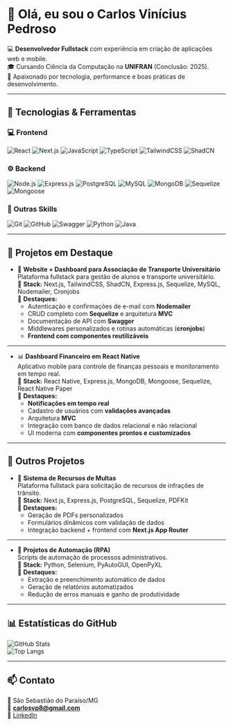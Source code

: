 # 👋 Olá, eu sou o Carlos Vinícius Pedroso  

💻 **Desenvolvedor Fullstack** com experiência em criação de aplicações web e mobile.  
🎓 Cursando Ciência da Computação na **UNIFRAN** (Conclusão: 2025).  
🚀 Apaixonado por tecnologia, performance e boas práticas de desenvolvimento.  

---

## 🚀 Tecnologias & Ferramentas

### 💻 Frontend
![React](https://img.shields.io/badge/-React-61DAFB?style=flat&logo=react&logoColor=000)
![Next.js](https://img.shields.io/badge/-Next.js-000000?style=flat&logo=nextdotjs&logoColor=fff)
![JavaScript](https://img.shields.io/badge/-JavaScript-F7DF1E?style=flat&logo=javascript&logoColor=000)
![TypeScript](https://img.shields.io/badge/-TypeScript-3178C6?style=flat&logo=typescript&logoColor=fff)
![TailwindCSS](https://img.shields.io/badge/-TailwindCSS-38B2AC?style=flat&logo=tailwind-css&logoColor=fff)
![ShadCN](https://img.shields.io/badge/-ShadCN-000000?style=flat)

### ⚙️ Backend
![Node.js](https://img.shields.io/badge/-Node.js-339933?style=flat&logo=node.js&logoColor=fff)
![Express.js](https://img.shields.io/badge/-Express.js-000000?style=flat&logo=express&logoColor=fff)
![PostgreSQL](https://img.shields.io/badge/-PostgreSQL-336791?style=flat&logo=postgresql&logoColor=fff)
![MySQL](https://img.shields.io/badge/-MySQL-4479A1?style=flat&logo=mysql&logoColor=fff)
![MongoDB](https://img.shields.io/badge/-MongoDB-47A248?style=flat&logo=mongodb&logoColor=fff)
![Sequelize](https://img.shields.io/badge/-Sequelize-52B0E7?style=flat&logo=sequelize&logoColor=fff)
![Mongoose](https://img.shields.io/badge/-Mongoose-880000?style=flat)

### 🔧 Outras Skills
![Git](https://img.shields.io/badge/-Git-F05032?style=flat&logo=git&logoColor=fff)
![GitHub](https://img.shields.io/badge/-GitHub-181717?style=flat&logo=github&logoColor=fff)
![Swagger](https://img.shields.io/badge/-Swagger-85EA2D?style=flat&logo=swagger&logoColor=000)
![Python](https://img.shields.io/badge/-Python-3776AB?style=flat&logo=python&logoColor=fff)
![Java](https://img.shields.io/badge/-Java-007396?style=flat&logo=java&logoColor=fff)

---

## 📌 Projetos em Destaque

- 🚌 **Website + Dashboard para Associação de Transporte Universitário**  
  Plataforma fullstack para gestão de alunos e transporte universitário.  
  🔧 **Stack:** Next.js, TailwindCSS, ShadCN, Express.js, Sequelize, MySQL, Nodemailer, Cronjobs  
  📌 **Destaques:**  
   - Autenticação e confirmações de e-mail com **Nodemailer**  
   - CRUD completo com **Sequelize** e arquitetura **MVC**  
   - Documentação de API com **Swagger**  
   - Middlewares personalizados e rotinas automáticas (**cronjobs**)  
   - **Frontend com componentes reutilizáveis**  

---

- 📊 **Dashboard Financeiro em React Native**  
  Aplicativo mobile para controle de finanças pessoais e monitoramento em tempo real.  
  🔧 **Stack:** React Native, Express.js, MongoDB, Mongoose, Sequelize, React Native Paper  
  📌 **Destaques:**  
   - **Notificações em tempo real**  
   - Cadastro de usuários com **validações avançadas**  
   - Arquitetura **MVC**  
   - Integração com banco de dados relacional e não relacional  
   - UI moderna com **componentes prontos e customizados**  

---

## 📂 Outros Projetos

- 🚗 **Sistema de Recursos de Multas**  
  Plataforma fullstack para solicitação de recursos de infrações de trânsito.  
  🔧 **Stack:** Next.js, Express.js, PostgreSQL, Sequelize, PDFKit  
  📌 **Destaques:**  
   - Geração de PDFs personalizados  
   - Formulários dinâmicos com validação de dados  
   - Integração backend + frontend com **Next.js App Router**  

---

- 🤖 **Projetos de Automação (RPA)**  
  Scripts de automação de processos administrativos.  
  🔧 **Stack:** Python, Selenium, PyAutoGUI, OpenPyXL  
  📌 **Destaques:**  
   - Extração e preenchimento automático de dados  
   - Geração de relatórios automatizados  
   - Redução de erros manuais e ganho de produtividade  

---

## 📊 Estatísticas do GitHub

![GitHub Stats](https://github-readme-stats.vercel.app/api?username=SEU_USERNAME&show_icons=true&theme=tokyonight)  
![Top Langs](https://github-readme-stats.vercel.app/api/top-langs/?username=SEU_USERNAME&layout=compact&theme=tokyonight)

---

## 📫 Contato

📍 São Sebastião do Paraíso/MG  
📧 **carlosvp8@gmail.com**  
💼 [LinkedIn](https://www.linkedin.com/in/seu-linkedin)  
